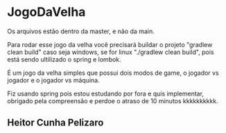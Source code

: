 # JogoDaVelha
Os arquivos estão dentro da master, e não da main.

Para rodar esse jogo da velha você precisará buildar o projeto "gradlew clean build" caso seja windows, se for linux "./gradlew clean build", pois está sendo ultilizado o spring e lombok.


É um jogo da velha simples que possui dois modos de game, o jogador vs jogador e o jogador vs máquina.

Fiz usando spring pois estou estudando por fora e quis implementar, obrigado pela compreensão e perdoe o atraso de 10 minutos kkkkkkkkkk.


## Heitor Cunha Pelizaro
